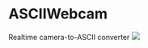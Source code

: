 # ASCIIWebcam
Realtime camera-to-ASCII converter
![](https://github.com/Trawirr/others/blob/main/asciiwebcam.gif)
